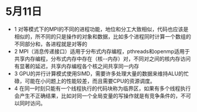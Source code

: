 # 5月11日
* 1 对等模式下的MPI的不同的进程功能，地位和分工大致相似，代码也应该是相似的，所不同的只是操作的对象和数据，比如多个进程同时计算一个数组的不同部分和，各进程就是对等的
* 2 MPI（消息传递接口）适用于分布式内存编程，pthreads和openmp适用于共享内存编程，分布式内存中存在（核--内存）对，不同对之间的核内存访问有显著的延迟，共享内存编程各个核之间共享同一内存
* 3 GPU的并行计算模式使用SIMD，需要许多处理大量的数据来维持ALU的忙碌，可能在小问题上的性能较差，而且需要CPU的资源调度。
* 4 在同一时刻只能有一个线程执行的代码块称为临界区，如果有多个线程执行会产生不正确结果，比如对同一个全局变量的写操作就是有竞争条件的，不可以同时访问。
